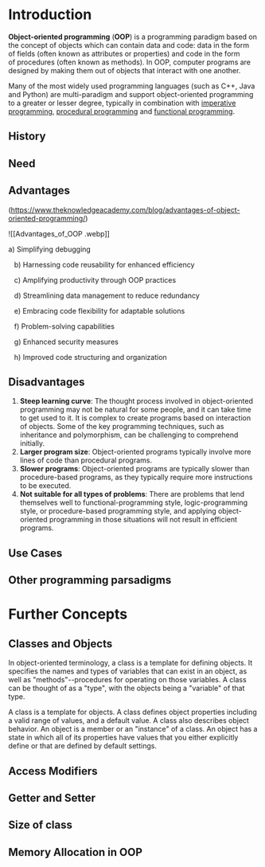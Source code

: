 # Introduction

**Object-oriented programming** (**OOP**) is a programming paradigm based on the concept of objects which can contain data and code: data in the form of fields (often known as attributes or properties) and code in the form of procedures (often known as methods). In OOP, computer programs are designed by making them out of objects that interact with one another.

Many of the most widely used programming languages (such as C++, Java and Python) are multi-paradigm and support object-oriented programming to a greater or lesser degree, typically in combination with [imperative programming](https://en.wikipedia.org/wiki/Imperative_programming "Imperative programming"), [procedural programming](https://en.wikipedia.org/wiki/Procedural_programming "Procedural programming") and [functional programming](https://en.wikipedia.org/wiki/Functional_programming "Functional programming").

## History
## Need
## Advantages 
(https://www.theknowledgeacademy.com/blog/advantages-of-object-oriented-programming/)

![[Advantages_of_OOP .webp]]

   a) Simplifying debugging 

   b) Harnessing code reusability for enhanced efficiency 

   c) Amplifying productivity through OOP practices 

   d) Streamlining data management to reduce redundancy 

   e) Embracing code flexibility for adaptable solutions 

   f) Problem-solving capabilities 

   g) Enhanced security measures 

   h) Improved code structuring and organization

## Disadvantages

1. **Steep learning curve**: The thought process involved in object-oriented programming may not be natural for some people, and it can take time to get used to it. It is complex to create programs based on interaction of objects. Some of the key programming techniques, such as inheritance and polymorphism, can be challenging to comprehend initially.
2. **Larger program size**: Object-oriented programs typically involve more lines of code than procedural programs.
3. **Slower programs**: Object-oriented programs are typically slower than procedure-based programs, as they typically require more instructions to be executed.
4. **Not suitable for all types of problems**: There are problems that lend themselves well to functional-programming style, logic-programming style, or procedure-based programming style, and applying object-oriented programming in those situations will not result in efficient programs.

## Use Cases 

## Other programming parsadigms

# Further Concepts
## Classes and Objects
In object-oriented terminology, a class is a template for defining objects. It specifies the names and types of variables that can exist in an object, as well as "methods"--procedures for operating on those variables. A class can be thought of as a "type", with the objects being a "variable" of that type. 

A class is a template for objects. A class defines object properties including a valid range of values, and a default value. A class also describes object behavior. An object is a member or an "instance" of a class. An object has a state in which all of its properties have values that you either explicitly define or that are defined by default settings.

## Access Modifiers

## Getter and Setter

## Size of class

## Memory Allocation in OOP


